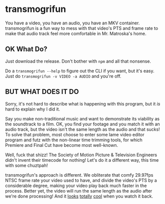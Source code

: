 # transmogrifun

You have a video, you have an audio, you have an MKV container. transmogrifun is a fun way to mess with that video's PTS and frame rate to make that audio track feel more comfortable in Mr. Matroska's home.

## OK What Do?

Just download the release. Don't bother with `npm` and all that nonsense.

Do a `transmogrifun --help` to figure out the CLI if you want, but it's easy. Just do `transmogrifun -v VIDEO -a AUDIO` and you're off.

## BUT WHAT DOES IT DO

Sorry, it's not hard to describe what is happening with this program, but it *is* hard to explain why I did it.

Say you make non-traditional music and want to demonstrate its viability as the soundtrack to a film. OK, you find your footage and you match it with an audio track, but the video isn't the same length as the audio and that sucks! To solve that problem, most choose to enter some lame video editor program and futz with the non-linear time trimming tools, for which Premiere and Final Cut have become most well-known.

Well, fuck that shizz! The Society of Motion Picture & Television Engineers didn't invent their timecode for nothing! Let's do it a different way, this time with some chuztpah!

transmogrifun's approach is different. We obliterate that comfy 29.97fps NTSC frame rate your video used to have, and divide the video's PTS by a considerable degree, making your video play back much faster in the process. Better yet, the video will run the same length as the audio after we're done processing! And it [looks](https://grathwohl.me/sessions/drunkendystopia.mp4) [totally](https://grathwohl.me/sessions/cmyk-tyler-inverted.mp4)
[cool](https://grathwohl.me/sessions/ascensiontostellarriver.mp4) when you watch it back.

